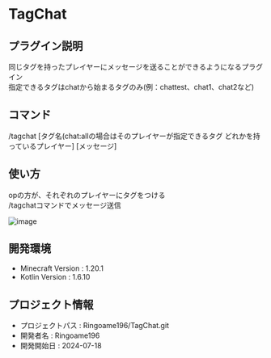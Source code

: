 # TagChat

## プラグイン説明
同じタグを持ったプレイヤーにメッセージを送ることができるようになるプラグイン<br>
指定できるタグはchatから始まるタグのみ(例：chattest、chat1、chat2など)

## コマンド
/tagchat [タグ名(chat:allの場合はそのプレイヤーが指定できるタグ どれかを持っているプレイヤー] [メッセージ]

## 使い方
opの方が、それぞれのプレイヤーにタグをつける <br>
/tagchatコマンドでメッセージ送信

![image](https://github.com/user-attachments/assets/474830ea-b16e-4fb7-986c-c0226830c5ca)


## 開発環境
- Minecraft Version : 1.20.1
- Kotlin Version : 1.6.10

## プロジェクト情報
- プロジェクトパス : Ringoame196/TagChat.git
- 開発者名 : Ringoame196
- 開発開始日 : 2024-07-18
